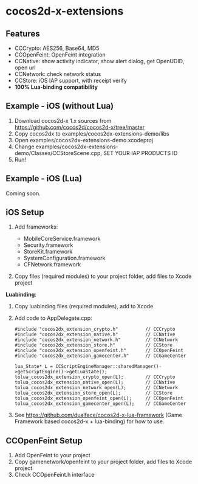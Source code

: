 # cocos2d-x-extensions

## Features

-   CCCrypto: AES256, Base64, MD5
-   CCOpenFeint: OpenFeint integration
-   CCNative: show activity indicator, show alert dialog, get OpenUDID, open url
-   CCNetwork: check network status
-   CCStore: iOS IAP support, with receipt verify
-   **100% Lua-binding compatibility**

## Example - iOS (without Lua)

1.  Download cocos2d-x 1.x sources from https://github.com/cocos2d/cocos2d-x/tree/master
2.  Copy cocos2dx to examples/cocos2dx-extensions-demo/libs
3.  Open examples/cocos2dx-extensions-demo.xcodeproj
4.  Change examples/cocos2dx-extensions-demo/Classes/CCStoreScene.cpp, SET YOUR IAP PRODUCTS ID
5.  Run!

## Example - iOS (Lua)

Coming soon.


## iOS Setup

1.  Add frameworks:
    -   MobileCoreService.framework
    -   Security.framework
    -   StoreKit.framework
    -   SystemConfiguration.framework
    -   CFNetwork.framework

2.  Copy files (required modules) to your project folder, add files to Xcode project


**Luabinding**:

1.  Copy luabinding files (required modules), add to Xcode
2.  Add code to AppDelegate.cpp:

        #include "cocos2dx_extension_crypto.h"          // CCCrypto
        #include "cocos2dx_extension_native.h"          // CCNative
        #include "cocos2dx_extension_network.h"         // CCNetwork
        #include "cocos2dx_extension_store.h"           // CCStore
        #include "cocos2dx_extension_openfeint.h"       // CCOpenFeint
        #include "cocos2dx_extension_gamecenter.h"      // CCGameCenter
    
        lua_State* L = CCScriptEngineManager::sharedManager()->getScriptEngine()->getLuaState();
        tolua_cocos2dx_extension_crypto_open(L);        // CCCrypto
        tolua_cocos2dx_extension_native_open(L);        // CCNative
        tolua_cocos2dx_extension_network_open(L);       // CCNetwork
        tolua_cocos2dx_extension_store_open(L);         // CCStore
        tolua_cocos2dx_extension_openfeint_open(L);     // CCOpenFeint
        tolua_cocos2dx_extension_gamecenter_open(L);    // CCGameCenter

3.  See https://github.com/dualface/cocos2d-x-lua-framework (Game Framework based cocos2d-x + lua-binding) for how to use.


## CCOpenFeint Setup

1.  Add OpenFeint to your project
2.  Copy gamenetwork/openfeint to your project folder, add files to Xcode project
3.  Check CCOpenFeint.h interface

